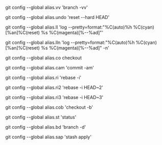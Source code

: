 git config --global alias.vv 'branch -vv'

git config --global alias.undo 'reset --hard HEAD'

git config --global alias.ll 'log --pretty=format:"%C(auto)%h %C(cyan)[%an]%C(reset) %s %C(magenta)[%--%ad]"'

git config --global alias.lln 'log --pretty=format:"%C(auto)%h %C(cyan)[%an]%C(reset) %s %C(magenta)[%--%ad]" -n'

git config --global alias.co checkout

git config --global alias.cam 'commit -am'

git config --global alias.ri 'rebase -i'

git config --global alias.ri2 'rebase -i HEAD~2'

git config --global alias.ri3 'rebase -i HEAD~3'

git config --global alias.cob 'checkout -b'

git config --global alias.st 'status'

git config --global alias.bd 'branch -d'

git config --global alias.sap 'stash apply'
